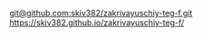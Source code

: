 [git@github.com:skiv382/zakrivayuschiy-teg-f.git](https://github.com/skiv382/zakrivayuschiy-teg-f.git)
https://skiv382.github.io/zakrivayuschiy-teg-f/
